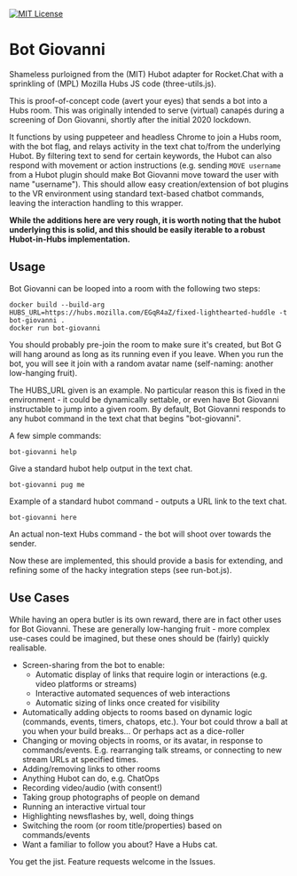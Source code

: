 [![MIT License](http://img.shields.io/badge/license-MIT-blue.svg?style=flat)](https://github.com/RocketChat/Rocket.Chat/raw/master/LICENSE)

# Bot Giovanni

Shameless purloigned from the (MIT) Hubot adapter for Rocket.Chat with a sprinkling of (MPL) Mozilla Hubs JS code (three-utils.js).

This is proof-of-concept code (avert your eyes) that sends a bot into a Hubs room. This was originally intended to serve (virtual) canapés during a screening of Don Giovanni, shortly after the initial 2020 lockdown.

It functions by using puppeteer and headless Chrome to join a Hubs room, with the bot flag, and relays activity in the text chat to/from the underlying Hubot. By filtering text to send for certain keywords, the Hubot can also respond with movement or action instructions (e.g. sending `MOVE username` from a Hubot plugin should make Bot Giovanni move toward the user with name "username"). This should allow easy creation/extension of bot plugins to the VR environment using standard text-based chatbot commands, leaving the interaction handling to this wrapper.

**While the additions here are very rough, it is worth noting that the hubot underlying this is solid, and this should be easily iterable to a robust Hubot-in-Hubs implementation.**

## Usage

Bot Giovanni can be looped into a room with the following two steps:

    docker build --build-arg HUBS_URL=https://hubs.mozilla.com/EGqR4aZ/fixed-lighthearted-huddle -t bot-giovanni .
    docker run bot-giovanni

You should probably pre-join the room to make sure it's created, but Bot G will hang around as long as its running even if you leave. When you run the bot, you will see it join with a random avatar name (self-naming: another low-hanging fruit).

The HUBS_URL given is an example. No particular reason this is fixed in the environment - it could be dynamically settable, or even have Bot Giovanni instructable to jump into a given room. By default, Bot Giovanni responds to any hubot command in the text chat that begins "bot-giovanni".

A few simple commands:

    bot-giovanni help

Give a standard hubot help output in the text chat.

    bot-giovanni pug me

Example of a standard hubot command - outputs a URL link to the text chat.

    bot-giovanni here

An actual non-text Hubs command - the bot will shoot over towards the sender.

Now these are implemented, this should provide a basis for extending, and refining some of the hacky integration steps (see run-bot.js).

## Use Cases

While having an opera butler is its own reward, there are in fact other uses for Bot Giovanni. These are generally low-hanging fruit - more complex use-cases could be imagined, but these ones should be (fairly) quickly realisable.

  * Screen-sharing from the bot to enable:
     * Automatic display of links that require login or interactions (e.g. video platforms or streams)
     * Interactive automated sequences of web interactions
     * Automatic sizing of links once created for visibility
  * Automatically adding objects to rooms based on dynamic logic (commands, events, timers, chatops, etc.). Your bot could throw a ball at you when your build breaks... Or perhaps act as a dice-roller
  * Changing or moving objects in rooms, or its avatar, in response to commands/events. E.g. rearranging talk streams, or connecting to new stream URLs at specified times.
  * Adding/removing links to other rooms
  * Anything Hubot can do, e.g. ChatOps
  * Recording video/audio (with consent!)
  * Taking group photographs of people on demand
  * Running an interactive virtual tour
  * Highlighting newsflashes by, well, doing things
  * Switching the room (or room title/properties) based on commands/events
  * Want a familiar to follow you about? Have a Hubs cat.

You get the jist. Feature requests welcome in the Issues.
